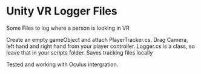 # Unity VR Logger Files


Some Files to log where a person is looking in VR

Create an empty gameObject and attach PlayerTracker.cs. Drag Camera, left hand and right hand from your player controller. Logger.cs is a class, so leave that in your scripts folder.
Saves tracking files locally

Tested and working with Oculus intergration. 
